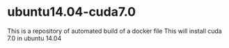 # ubuntu14.04-cuda7.0
This is a repository of automated build of a docker file
This will install cuda 7.0 in ubuntu 14.04

